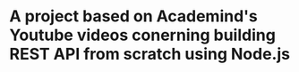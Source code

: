 # A project based on Academind's Youtube videos conerning building REST API from scratch using Node.js
